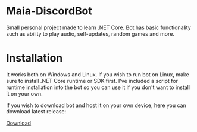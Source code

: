 # Maia-DiscordBot

Small personal project made to learn .NET Core.
Bot has basic functionality such as ability to play audio, self-updates, random games and more.

# Installation
It works both on Windows and Linux.
If you wish to run bot on Linux, make sure to install .NET Core runtime or SDK first.
I've included a script for runtime installation into the bot so you can use it if you don't want to install it on your own.

If you wish to download bot and host it on your own device, here you can download latest release:

[Download](https://github.com/Maissae/Maia-DiscordBot/releases)
